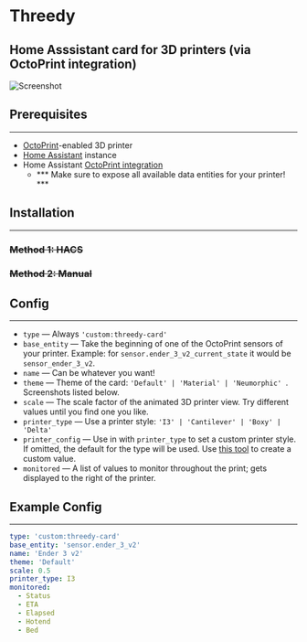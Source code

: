 
# Threedy
## Home Asssistant card for 3D printers (via OctoPrint integration)


![Screenshot](https://github.com/dangreco/threedy/raw/master/screenshot.png)



## Prerequisites
---
- [OctoPrint](https://octoprint.org/)-enabled 3D printer
- [Home Assistant](https://www.home-assistant.io/) instance
- Home Assistant [OctoPrint integration](https://www.home-assistant.io/integrations/octoprint/)
  - *** Make sure to expose all available data entities for your printer! ***


## Installation
---
### ~~Method 1: HACS~~

### ~~Method 2: Manual~~


## Config
---

- ```type``` &mdash; Always ```'custom:threedy-card'```
- ```base_entity``` &mdash; Take the beginning of one of the OctoPrint sensors of your printer. Example: for ```sensor.ender_3_v2_current_state``` it would be ```sensor_ender_3_v2```.
- ```name``` &mdash; Can be whatever you want!
- ```theme``` &mdash; Theme of the card: ```'Default' | 'Material' | 'Neumorphic' ```. Screenshots listed below.
- ```scale``` &mdash; The scale factor of the animated 3D printer view. Try different values until you find one you like.
- ```printer_type``` &mdash; Use a  printer style: ```'I3' | 'Cantilever' | 'Boxy' | 'Delta' ```
- ```printer_config``` &mdash; Use in with ```printer_type``` to set a custom printer style. If omitted, the default for the type will be used. Use [this tool](https://google.com) to create a custom value.
- ```monitored``` &mdash; A list of values to monitor throughout the print; gets displayed to the right of the printer.

## Example Config
---

```yaml
type: 'custom:threedy-card'
base_entity: 'sensor.ender_3_v2'
name: 'Ender 3 v2'
theme: 'Default' 
scale: 0.5
printer_type: I3
monitored:
  - Status
  - ETA
  - Elapsed
  - Hotend
  - Bed
```


